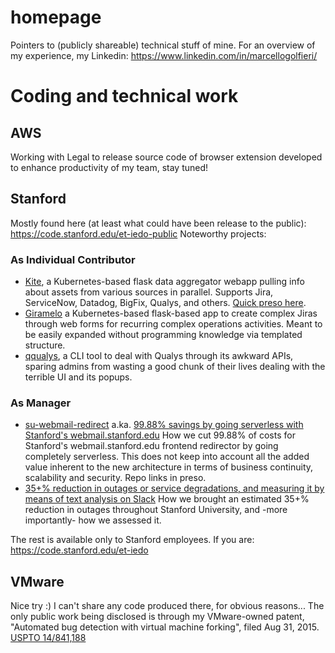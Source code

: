 # homepage
Pointers to (publicly shareable) technical stuff of mine. For an overview of my experience, my Linkedin: https://www.linkedin.com/in/marcellogolfieri/
# Coding and technical work
## AWS
Working with Legal to release source code of browser extension developed to enhance productivity of my team, stay tuned!
## Stanford
Mostly found here (at least what could have been release to the public): https://code.stanford.edu/et-iedo-public
Noteworthy projects:
### As Individual Contributor
  * [Kite](https://code.stanford.edu/et-iedo-public/kite), a Kubernetes-based flask data aggregator webapp pulling info about assets from various sources in parallel. Supports Jira, ServiceNow, Datadog, BigFix, Qualys, and others. [Quick preso here](http://tcg.sh/kite-preso).
  * [Giramelo](https://code.stanford.edu/et-iedo-public/giramelo) a Kubernetes-based flask-based app to create complex Jiras through web forms for recurring complex operations activities.  Meant to be easily expanded without programming knowledge via templated structure.
  * [qqualys](https://code.stanford.edu/et-iedo-public/qqualys), a CLI tool to deal with Qualys through its awkward APIs, sparing admins from wasting a good chunk of their lives dealing with the terrible UI and its popups.
### As Manager
  * [su-webmail-redirect](https://code.stanford.edu/et-iedo-public/su-attribute-redirect) a.ka. [99.88% savings by going serverless with Stanford's webmail.stanford.edu](https://docs.google.com/presentation/d/1OcZrye8258Hse8wL2JzXfC0UW4LN4RtRB735fYicOCw) How we cut 99.88% of costs for Stanford's webmail.stanford.edu frontend redirector by going completely serverless. This does not keep into account all the added value inherent to the new architecture in terms of business continuity, scalability and security. Repo links in preso.
  * [35+% reduction in outages or service degradations, and measuring it by means of text analysis on Slack](https://docs.google.com/presentation/d/1gL2RMtxxOYVuDHa2lmhADPzEFS8G_sZtPiZNvjlJ2fQ) How we brought an estimated 35+% reduction in outages throughout Stanford University, and -more importantly- how we assessed it.

The rest is available only to Stanford employees. If you are: https://code.stanford.edu/et-iedo
##  VMware
Nice try :) I can't share any code produced there, for obvious reasons...  The only public work being disclosed is through my VMware-owned patent, "Automated bug detection with virtual machine forking", filed Aug 31, 2015. [USPTO 14/841,188](https://goo.gl/BLkG8M)
